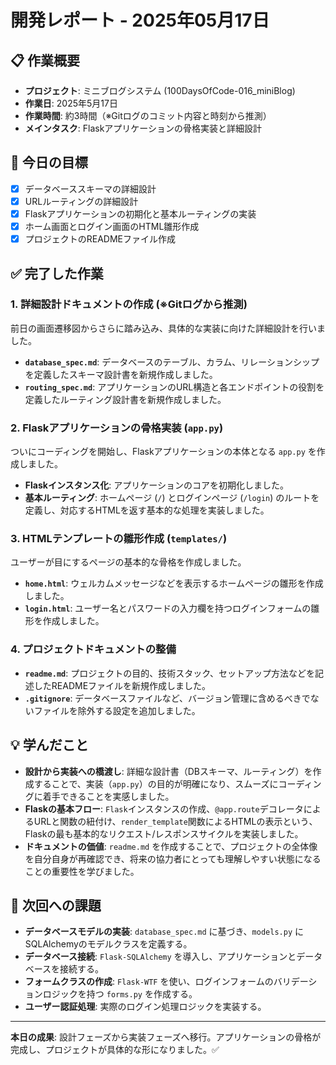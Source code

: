 # 開発レポート - 2025年05月17日

## 📋 作業概要
- **プロジェクト**: ミニブログシステム (100DaysOfCode-016_miniBlog)
- **作業日**: 2025年5月17日
- **作業時間**: 約3時間（※Gitログのコミット内容と時刻から推測）
- **メインタスク**: Flaskアプリケーションの骨格実装と詳細設計

## 🎯 今日の目標
- [x] データベーススキーマの詳細設計
- [x] URLルーティングの詳細設計
- [x] Flaskアプリケーションの初期化と基本ルーティングの実装
- [x] ホーム画面とログイン画面のHTML雛形作成
- [x] プロジェクトのREADMEファイル作成

## ✅ 完了した作業

### 1. 詳細設計ドキュメントの作成 (※Gitログから推測)
前日の画面遷移図からさらに踏み込み、具体的な実装に向けた詳細設計を行いました。
- **`database_spec.md`**: データベースのテーブル、カラム、リレーションシップを定義したスキーマ設計書を新規作成しました。
- **`routing_spec.md`**: アプリケーションのURL構造と各エンドポイントの役割を定義したルーティング設計書を新規作成しました。

### 2. Flaskアプリケーションの骨格実装 (`app.py`)
ついにコーディングを開始し、Flaskアプリケーションの本体となる `app.py` を作成しました。
- **Flaskインスタンス化**: アプリケーションのコアを初期化しました。
- **基本ルーティング**: ホームページ (`/`) とログインページ (`/login`) のルートを定義し、対応するHTMLを返す基本的な処理を実装しました。

### 3. HTMLテンプレートの雛形作成 (`templates/`)
ユーザーが目にするページの基本的な骨格を作成しました。
- **`home.html`**: ウェルカムメッセージなどを表示するホームページの雛形を作成しました。
- **`login.html`**: ユーザー名とパスワードの入力欄を持つログインフォームの雛形を作成しました。

### 4. プロジェクトドキュメントの整備
- **`readme.md`**: プロジェクトの目的、技術スタック、セットアップ方法などを記述したREADMEファイルを新規作成しました。
- **`.gitignore`**: データベースファイルなど、バージョン管理に含めるべきでないファイルを除外する設定を追加しました。

## 💡 学んだこと

- **設計から実装への橋渡し**: 詳細な設計書（DBスキーマ、ルーティング）を作成することで、実装（`app.py`）の目的が明確になり、スムーズにコーディングに着手できることを実感しました。
- **Flaskの基本フロー**: `Flask`インスタンスの作成、`@app.route`デコレータによるURLと関数の紐付け、`render_template`関数によるHTMLの表示という、Flaskの最も基本的なリクエスト/レスポンスサイクルを実装しました。
- **ドキュメントの価値**: `readme.md` を作成することで、プロジェクトの全体像を自分自身が再確認でき、将来の協力者にとっても理解しやすい状態になることの重要性を学びました。

## 🚀 次回への課題

- **データベースモデルの実装**: `database_spec.md` に基づき、`models.py` にSQLAlchemyのモデルクラスを定義する。
- **データベース接続**: `Flask-SQLAlchemy` を導入し、アプリケーションとデータベースを接続する。
- **フォームクラスの作成**: `Flask-WTF` を使い、ログインフォームのバリデーションロジックを持つ `forms.py` を作成する。
- **ユーザー認証処理**: 実際のログイン処理ロジックを実装する。

---
**本日の成果**: 設計フェーズから実装フェーズへ移行。アプリケーションの骨格が完成し、プロジェクトが具体的な形になりました。✅